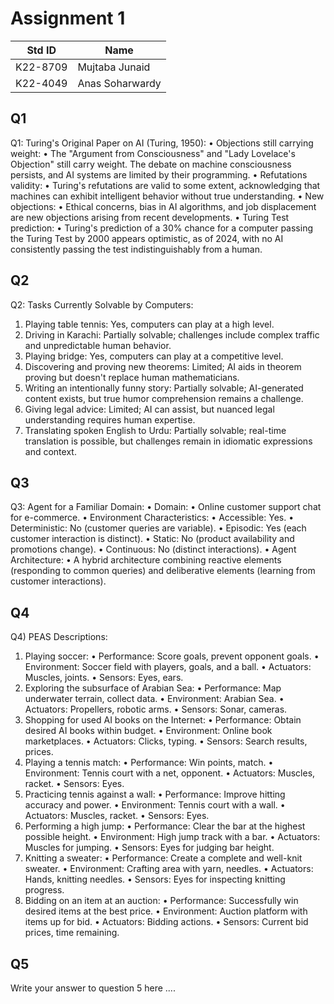 # Assignment 1
|Std ID|Name|
|------|-|
|K22-8709|Mujtaba Junaid|
|K22-4049|Anas Soharwardy|

## Q1
Q1: Turing's Original Paper on AI (Turing, 1950):
•	Objections still carrying weight:
    •	The "Argument from Consciousness" and "Lady Lovelace's Objection" still carry weight. The debate on 
      machine consciousness persists, and AI systems are limited by their programming.
•	Refutations validity:
    •	Turing's refutations are valid to some extent, acknowledging that machines can exhibit intelligent behavior 
      without true understanding.
•	New objections:
    •	Ethical concerns, bias in AI algorithms, and job displacement are new objections arising from recent developments.
•	Turing Test prediction:
    •	Turing's prediction of a 30% chance for a computer passing the Turing Test by 2000 appears optimistic, as of
      2024, with no AI consistently passing the test indistinguishably from a human.

## Q2
Q2: Tasks Currently Solvable by Computers:
1.	Playing table tennis: Yes, computers can play at a high level.
2.	Driving in Karachi: Partially solvable; challenges include complex traffic and unpredictable human behavior.
3.	Playing bridge: Yes, computers can play at a competitive level.
4.	Discovering and proving new theorems: Limited; AI aids in theorem proving but doesn't replace human mathematicians.
5.	Writing an intentionally funny story: Partially solvable; AI-generated content exists, but true humor comprehension remains a challenge.
6.	Giving legal advice: Limited; AI can assist, but nuanced legal understanding requires human expertise.
7.	Translating spoken English to Urdu: Partially solvable; real-time translation is possible, but challenges remain in idiomatic expressions and context.


## Q3
Q3: Agent for a Familiar Domain:
•	Domain:
    •	Online customer support chat for e-commerce.
•	Environment Characteristics:
    •	Accessible: Yes.
    •	Deterministic: No (customer queries are variable).
    • Episodic: Yes (each customer interaction is distinct).
    •	Static: No (product availability and promotions change).
    •	Continuous: No (distinct interactions).
•	Agent Architecture:
    •	A hybrid architecture combining reactive elements (responding to common queries) and deliberative elements 
      (learning from customer interactions).


## Q4
Q4) PEAS Descriptions:
1.	Playing soccer:
    •	Performance: Score goals, prevent opponent goals.
    •	Environment: Soccer field with players, goals, and a ball.
    •	Actuators: Muscles, joints.
    •	Sensors: Eyes, ears.
2.	Exploring the subsurface of Arabian Sea:
    •	Performance: Map underwater terrain, collect data.
    •	Environment: Arabian Sea.
    •	Actuators: Propellers, robotic arms.
    •	Sensors: Sonar, cameras.
3.	Shopping for used AI books on the Internet:
    •	Performance: Obtain desired AI books within budget.
    •	Environment: Online book marketplaces.
    •	Actuators: Clicks, typing.
    •	Sensors: Search results, prices.
4.	Playing a tennis match:
    •	Performance: Win points, match.
    •	Environment: Tennis court with a net, opponent.
    •	Actuators: Muscles, racket.
    •	Sensors: Eyes.
5.	Practicing tennis against a wall:
    •	Performance: Improve hitting accuracy and power.
    •	Environment: Tennis court with a wall.
    •	Actuators: Muscles, racket.
    •	Sensors: Eyes.
6.	Performing a high jump:
    •	Performance: Clear the bar at the highest possible height.
    •	Environment: High jump track with a bar.
    •	Actuators: Muscles for jumping.
    •	Sensors: Eyes for judging bar height.
7.	Knitting a sweater:
    •	Performance: Create a complete and well-knit sweater.
    •	Environment: Crafting area with yarn, needles.
    •	Actuators: Hands, knitting needles.
    •	Sensors: Eyes for inspecting knitting progress.
8.	Bidding on an item at an auction:
    •	Performance: Successfully win desired items at the best price.
    •	Environment: Auction platform with items up for bid.
    •	Actuators: Bidding actions.
    •	Sensors: Current bid prices, time remaining.


## Q5
Write your answer to question 5 here ....

